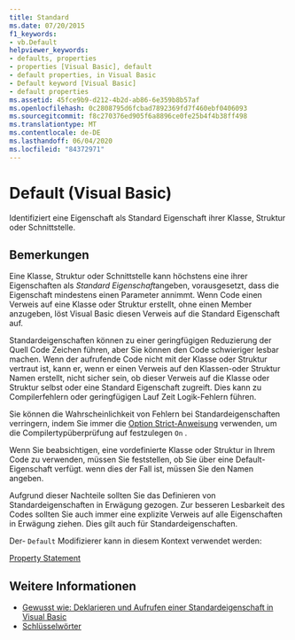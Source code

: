```yaml
---
title: Standard
ms.date: 07/20/2015
f1_keywords:
- vb.Default
helpviewer_keywords:
- defaults, properties
- properties [Visual Basic], default
- default properties, in Visual Basic
- Default keyword [Visual Basic]
- default properties
ms.assetid: 45fce9b9-d212-4b2d-ab86-6e359b8b57af
ms.openlocfilehash: 0c2808795d6fcbad7892369fd7f460ebf0406093
ms.sourcegitcommit: f8c270376ed905f6a8896ce0fe25b4f4b38ff498
ms.translationtype: MT
ms.contentlocale: de-DE
ms.lasthandoff: 06/04/2020
ms.locfileid: "84372971"
---
```

# <a name="default-visual-basic"></a>Default (Visual Basic)
Identifiziert eine Eigenschaft als Standard Eigenschaft ihrer Klasse, Struktur oder Schnittstelle.  
  
## <a name="remarks"></a>Bemerkungen  
 Eine Klasse, Struktur oder Schnittstelle kann höchstens eine ihrer Eigenschaften als *Standard Eigenschaft*angeben, vorausgesetzt, dass die Eigenschaft mindestens einen Parameter annimmt. Wenn Code einen Verweis auf eine Klasse oder Struktur erstellt, ohne einen Member anzugeben, löst Visual Basic diesen Verweis auf die Standard Eigenschaft auf.  
  
 Standardeigenschaften können zu einer geringfügigen Reduzierung der Quell Code Zeichen führen, aber Sie können den Code schwieriger lesbar machen. Wenn der aufrufende Code nicht mit der Klasse oder Struktur vertraut ist, kann er, wenn er einen Verweis auf den Klassen-oder Struktur Namen erstellt, nicht sicher sein, ob dieser Verweis auf die Klasse oder Struktur selbst oder eine Standard Eigenschaft zugreift. Dies kann zu Compilerfehlern oder geringfügigen Lauf Zeit Logik-Fehlern führen.  
  
 Sie können die Wahrscheinlichkeit von Fehlern bei Standardeigenschaften verringern, indem Sie immer die [Option Strict-Anweisung](../statements/option-strict-statement.md) verwenden, um die Compilertypüberprüfung auf festzulegen `On` .  
  
 Wenn Sie beabsichtigen, eine vordefinierte Klasse oder Struktur in Ihrem Code zu verwenden, müssen Sie feststellen, ob Sie über eine Default-Eigenschaft verfügt. wenn dies der Fall ist, müssen Sie den Namen angeben.  
  
 Aufgrund dieser Nachteile sollten Sie das Definieren von Standardeigenschaften in Erwägung gezogen. Zur besseren Lesbarkeit des Codes sollten Sie auch immer eine explizite Verweis auf alle Eigenschaften in Erwägung ziehen. Dies gilt auch für Standardeigenschaften.  
  
 Der- `Default` Modifizierer kann in diesem Kontext verwendet werden:  
  
 [Property Statement](../statements/property-statement.md)  
  
## <a name="see-also"></a>Weitere Informationen

- [Gewusst wie: Deklarieren und Aufrufen einer Standardeigenschaft in Visual Basic](../../programming-guide/language-features/procedures/how-to-declare-and-call-a-default-property.md)
- [Schlüsselwörter](../keywords/index.md)
